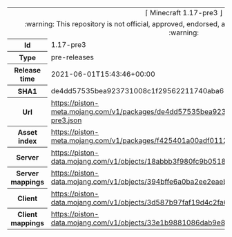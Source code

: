 <html><table>
<tr><td colspan="2" align="center"><img width="0" height="0"><br/>⌈ Minecraft 1.17-pre3 ⌋<br/><img width="0" height="0"></td></tr>
<tr><td colspan="2" align="center"><img width="0" height="0"><br/>
:warning: This repository is not official, approved, endorsed, associated or connected with Mojang :warning:
<br/><img width="0" height="0"></td></tr>
<tr><th>Id</th><td>1.17-pre3</td></tr>
<tr><th>Type</th><td>pre-releases</td></tr>
<tr><th>Release time</th><td>2021-06-01T15:43:46+00:00</td></tr>
<tr><th>SHA1</th><td>de4dd57535bea923731008c1f29562211740aba6</td></tr>
<tr><th>Url</th><td><a href="https://piston-meta.mojang.com/v1/packages/de4dd57535bea923731008c1f29562211740aba6/1.17-pre3.json">https://piston-meta.mojang.com/v1/packages/de4dd57535bea923731008c1f29562211740aba6/1.17-pre3.json</a></td></tr>
<tr><th>Asset index</th><td><a href="https://piston-meta.mojang.com/v1/packages/f425401a00adf0112fde624ee80c66333530f8a1/1.17.json">https://piston-meta.mojang.com/v1/packages/f425401a00adf0112fde624ee80c66333530f8a1/1.17.json</a></td></tr>
<tr><th>Server</th><td><a href="https://piston-data.mojang.com/v1/objects/18abbb3f980fc9b05188535db45a67276ea41f90/server.jar">https://piston-data.mojang.com/v1/objects/18abbb3f980fc9b05188535db45a67276ea41f90/server.jar</a></td></tr>
<tr><th>Server mappings</th><td><a href="https://piston-data.mojang.com/v1/objects/394bffe6a0ba2ee2eaeb7163b0184afc533c704c/server.txt">https://piston-data.mojang.com/v1/objects/394bffe6a0ba2ee2eaeb7163b0184afc533c704c/server.txt</a></td></tr>
<tr><th>Client</th><td><a href="https://piston-data.mojang.com/v1/objects/3d587b97faf19d4c2fa63e03d1920eb37a95920b/client.jar">https://piston-data.mojang.com/v1/objects/3d587b97faf19d4c2fa63e03d1920eb37a95920b/client.jar</a></td></tr>
<tr><th>Client mappings</th><td><a href="https://piston-data.mojang.com/v1/objects/33e1b9881086dab9e89e919797fbf323870d2469/client.txt">https://piston-data.mojang.com/v1/objects/33e1b9881086dab9e89e919797fbf323870d2469/client.txt</a></td></tr>
</table></html>